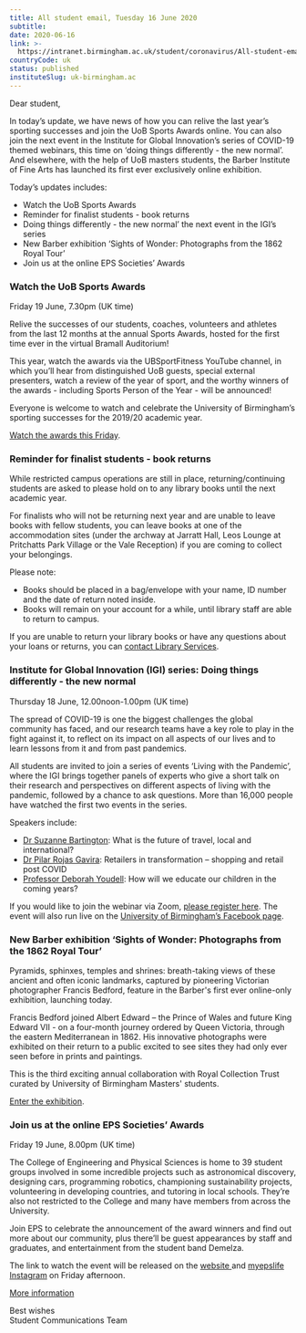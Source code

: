 ```yaml
---
title: All student email, Tuesday 16 June 2020
subtitle: 
date: 2020-06-16
link: >-
  https://intranet.birmingham.ac.uk/student/coronavirus/All-student-email-16062020.aspx
countryCode: uk
status: published
instituteSlug: uk-birmingham.ac
---
```

Dear student, 

In today’s update, we have news of how you can relive the last year’s sporting successes and join the UoB Sports Awards online. You can also join the next event in the Institute for Global Innovation’s series of COVID-19 themed webinars, this time on ‘doing things differently - the new normal’. And elsewhere, with the help of UoB masters students, the Barber Institute of Fine Arts has launched its first ever exclusively online exhibition.

  
Today’s updates includes:

  * Watch the UoB Sports Awards
  * Reminder for finalist students - book returns
  * Doing things differently - the new normal’ the next event in the IGI’s series
  * New Barber exhibition ‘Sights of Wonder: Photographs from the 1862 Royal Tour’
  * Join us at the online EPS Societies’ Awards 



### Watch the UoB Sports Awards

Friday 19 June, 7.30pm (UK time)  
  
Relive the successes of our students, coaches, volunteers and athletes from the last 12 months at the annual Sports Awards, hosted for the first time ever in the virtual Bramall Auditorium!  
  
This year, watch the awards via the UBSportFitness YouTube channel, in which you’ll hear from distinguished UoB guests, special external presenters, watch a review of the year of sport, and the worthy winners of the awards - including Sports Person of the Year - will be announced!  
  
Everyone is welcome to watch and celebrate the University of Birmingham’s sporting successes for the 2019/20 academic year.  
  
[Watch the awards this Friday](https://www.youtube.com/channel/UCkteGErCQUXza0LOQwzfEOA).   
 

### Reminder for finalist students - book returns

While restricted campus operations are still in place, returning/continuing students are asked to please hold on to any library books until the next academic year.  
  
For finalists who will not be returning next year and are unable to leave books with fellow students, you can leave books at one of the accommodation sites (under the archway at Jarratt Hall, Leos Lounge at Pritchatts Park Village or the Vale Reception) if you are coming to collect your belongings.  
  
Please note: 

  * Books should be placed in a bag/envelope with your name, ID number and the date of return noted inside.
  * Books will remain on your account for a while, until library staff are able to return to campus.



If you are unable to return your library books or have any questions about your loans or returns, you can [contact Library Services](https://intranet.birmingham.ac.uk/as/libraryservices/library/contact/justask.aspx).   
 

### Institute for Global Innovation (IGI) series: Doing things differently - the new normal

Thursday 18 June, 12.00noon-1.00pm (UK time)  
  
The spread of COVID-19 is one the biggest challenges the global community has faced, and our research teams have a key role to play in the fight against it, to reflect on its impact on all aspects of our lives and to learn lessons from it and from past pandemics.  
  
All students are invited to join a series of events ‘Living with the Pandemic’, where the IGI brings together panels of experts who give a short talk on their research and perspectives on different aspects of living with the pandemic, followed by a chance to ask questions. More than 16,000 people have watched the first two events in the series.  
  
Speakers include:

  * [Dr Suzanne Bartington](https://www.birmingham.ac.uk/staff/profiles/applied-health/bartington-suzanne.aspx): What is the future of travel, local and international?
  * [Dr Pilar Rojas Gavira](https://www.birmingham.ac.uk/staff/profiles/business/rojas-gaviria-pilar.aspx): Retailers in transformation – shopping and retail post COVID
  * [Professor Deborah Youdell](https://www.birmingham.ac.uk/staff/profiles/education/youdell-deborah.aspx): How will we educate our children in the coming years?



If you would like to join the webinar via Zoom, [please register here](https://us02web.zoom.us/webinar/register/WN_UgTb7kFWQ4-AxzNmWXdd5Q). The event will also run live on the [University of Birmingham’s Facebook page](https://www.facebook.com/events/461778834669842/).   
 

### New Barber exhibition ‘Sights of Wonder: Photographs from the 1862 Royal Tour’

Pyramids, sphinxes, temples and shrines: breath-taking views of these ancient and often iconic landmarks, captured by pioneering Victorian photographer Francis Bedford, feature in the Barber's first ever online-only exhibition, launching today.  
  
Francis Bedford joined Albert Edward – the Prince of Wales and future King Edward VII - on a four-month journey ordered by Queen Victoria, through the eastern Mediterranean in 1862. His innovative photographs were exhibited on their return to a public excited to see sites they had only ever seen before in prints and paintings.  
  
This is the third exciting annual collaboration with Royal Collection Trust curated by University of Birmingham Masters' students.  
  
[Enter the exhibition](https://sightsofwonder.barber.org.uk/).   
 

### Join us at the online EPS Societies’ Awards

Friday 19 June, 8.00pm (UK time)  
  
The College of Engineering and Physical Sciences is home to 39 student groups involved in some incredible projects such as astronomical discovery, designing cars, programming robotics, championing sustainability projects, volunteering in developing countries, and tutoring in local schools. They’re also not restricted to the College and many have members from across the University.  
  
Join EPS to celebrate the announcement of the award winners and find out more about our community, plus there’ll be guest appearances by staff and graduates, and entertainment from the student band Demelza.  
  
The link to watch the event will be released on the [website ](https://www.birmingham.ac.uk/university/colleges/eps/events/2020/eps-societies-awards-2020.aspx)and [myepslife Instagram](https://www.instagram.com/myepslife/) on Friday afternoon.  
  
[More information](https://www.birmingham.ac.uk/university/colleges/eps/eps-community/students/societies-awards/eps-societies-awards.aspx)  
  
  
Best wishes  
Student Communications Team 
